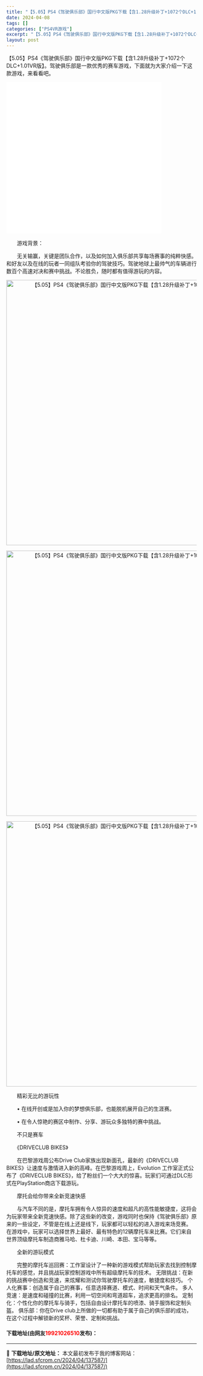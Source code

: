 ```yaml
---
title: "【5.05】PS4《驾驶俱乐部》国行中文版PKG下载【含1.28升级补丁+1072个DLC+1.01VR版】"
date: 2024-04-08
tags: []
categories: ["PS4VR游戏"]
excerpt: "【5.05】PS4《驾驶俱乐部》国行中文版PKG下载【含1.28升级补丁+1072个DLC+1.01VR版】。驾驶俱乐部是一款优秀的赛车游戏，下面就为大家介绍一下这款游戏，来看看吧。 　　游戏背景： 　　无关输赢，关键是团队合作，以及如何加入俱乐部共享每场赛事的纯粹快感。和好友以及在线的玩者一同组队&hellip;"
layout: post
---
```


 <p>【5.05】PS4《驾驶俱乐部》国行中文版PKG下载【含1.28升级补丁+1072个DLC+1.01VR版】。驾驶俱乐部是一款优秀的赛车游戏，下面就为大家介绍一下这款游戏，来看看吧。</p> <p><iframe allowfullscreen="true" border="0" frameborder="0" framespacing="0" height="400" scrolling="no" src="//player.bilibili.com/player.html?aid=23409187&amp;bvid=BV1Lp411Z7zY&amp;cid=39022875&amp;page=1" width="410"></iframe></p> <p>　　游戏背景：</p> <p>　　无关输赢，关键是团队合作，以及如何加入俱乐部共享每场赛事的纯粹快感。和好友以及在线的玩者一同组队考验你的驾驶技巧。驾驶地球上最帅气的车辆进行数百个高速对决和赛中挑战。不论胜负，随时都有值得游玩的内容。</p> <p align="center"><img align="" border="0" src="https://lad.sfcrom.cn/wp-content/uploads/2024/04/20240408_6613bb5b08fec.webp" width="700" alt="【5.05】PS4《驾驶俱乐部》国行中文版PKG下载【含1.28升级补丁+1072个DLC+1.01VR版】" /></p> <p align="center"><img align="" border="0" src="https://lad.sfcrom.cn/wp-content/uploads/2024/04/20240408_6613bb5b62fd9.webp" width="700" alt="【5.05】PS4《驾驶俱乐部》国行中文版PKG下载【含1.28升级补丁+1072个DLC+1.01VR版】" /></p> <p align="center"><img align="" border="0" src="https://lad.sfcrom.cn/wp-content/uploads/2024/04/20240408_6613bb5bc7a9c.webp" width="700" alt="【5.05】PS4《驾驶俱乐部》国行中文版PKG下载【含1.28升级补丁+1072个DLC+1.01VR版】" /></p> <p>　　精彩无比的游玩性</p> <p>　　&bull; 在线开创或是加入你的梦想俱乐部，也能脱机展开自己的生涯赛。</p> <p>　　&bull; 在令人惊艳的赛区中制作、分享、游玩众多独特的赛中挑战。</p> <p>　　不只是赛车</p> <p>　　《DRIVECLUB BIKES》</p> <p>　　在巴黎游戏周公布Drive Club家族出现新面孔，最新的《DRIVECLUB BIKES》让速度与激情进入新的高峰。在巴黎游戏周上，Evolution 工作室正式公布了《DRIVECLUB BIKES》，给了粉丝们一个大大的惊喜。玩家们可通过DLC形式在PlayStation商店下载游玩。</p> <p>　　摩托会给你带来全新竞速快感</p> <p>　　与汽车不同的是，摩托车拥有令人惊异的速度和超凡的高性能敏捷度，这将会为玩家带来全新竞速快感。除了这些新的改变，游戏同时也保持《驾驶俱乐部》原来的一些设定，不管是在线上还是线下，玩家都可以轻松的进入游戏来场竞赛。 在游戏中，玩家可以选择世界上最好、最有特色的12辆摩托车来比赛。它们来自世界顶级摩托车制造商雅马哈、杜卡迪、川崎、本田、宝马等等。</p> <p>　　全新的游玩模式</p> <p>　　完整的摩托车巡回赛：工作室设计了一种新的游戏模式帮助玩家去找到控制摩托车的感觉，并且挑战玩家控制游戏中所有超级摩托车的技术。 无限挑战：在新的挑战赛中创造和竞速，来炫耀和测试你驾驶摩托车的速度，敏捷度和技巧。 个人化赛事：创造属于自己的赛事，任意选择赛道、模式、时间和天气条件。 多人竞速：是速度和碰撞的比赛，利用一切空间和弯道超车，追求更高的排名。 定制化：个性化你的摩托车与骑手，包括自由设计摩托车的喷漆、骑手服饰和定制头盔。 俱乐部：你在Drive club上所做的一切都有助于属于自己的俱乐部的成功，在这个过程中解锁新的奖杯、荣誉、定制和挑战。</p> <p><h4>下载地址(由网友<font color="red">19921026510</font>发布)：</h4></p> 

---
📖 **下载地址/原文地址：** 本文最初发布于我的博客网站：[https://lad.sfcrom.cn/2024/04/137587/](https://lad.sfcrom.cn/2024/04/137587/)

